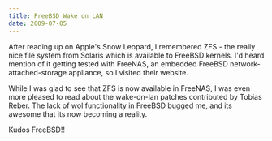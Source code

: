 ```yaml
---
title: FreeBSD Wake on LAN
date: 2009-07-05
---
```

After reading up on Apple's Snow Leopard, I remembered ZFS - the really nice file system from Solaris which is available to FreeBSD kernels. I'd heard mention of it getting tested with FreeNAS, an embedded FreeBSD network-attached-storage appliance, so I visited their website.

While I was glad to see that ZFS is now available in FreeNAS, I was even more pleased to read about the wake-on-lan patches contributed by Tobias Reber. The lack of wol functionality in FreeBSD bugged me, and its awesome that its now becoming a reality.

Kudos FreeBSD!!

